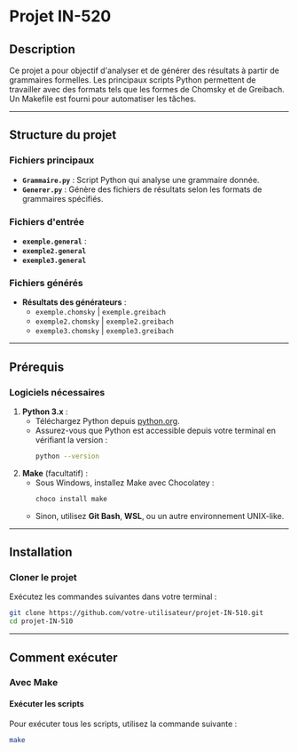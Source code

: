 # Projet IN-520

## Description
Ce projet a pour objectif d'analyser et de générer des résultats à partir de grammaires formelles. Les principaux scripts Python permettent de travailler avec des formats tels que les formes de Chomsky et de Greibach. Un Makefile est fourni pour automatiser les tâches.

---

## Structure du projet

### Fichiers principaux
- **`Grammaire.py`** : Script Python qui analyse une grammaire donnée.
- **`Generer.py`** : Génère des fichiers de résultats selon les formats de grammaires spécifiés.

### Fichiers d'entrée
- **`exemple.general`** :
- **`exemple2.general`** 
- **`exemple3.general`** 


### Fichiers générés
- **Résultats des générateurs** :
  - `exemple.chomsky` | `exemple.greibach`
  - `exemple2.chomsky` | `exemple2.greibach`
  - `exemple3.chomsky` | `exemple3.greibach`
---

## Prérequis

### Logiciels nécessaires
1. **Python 3.x** :
   - Téléchargez Python depuis [python.org](https://www.python.org/).
   - Assurez-vous que Python est accessible depuis votre terminal en vérifiant la version :
     ```bash
     python --version
     ```
2. **Make** (facultatif) :
   - Sous Windows, installez Make avec Chocolatey :
     ```bash
     choco install make
     ```
   - Sinon, utilisez **Git Bash**, **WSL**, ou un autre environnement UNIX-like.

---

## Installation

### Cloner le projet
Exécutez les commandes suivantes dans votre terminal :
```bash
git clone https://github.com/votre-utilisateur/projet-IN-510.git
cd projet-IN-510
```

---

## Comment exécuter

### Avec Make

#### Exécuter les scripts
Pour exécuter tous les scripts, utilisez la commande suivante :
```bash
make
```

